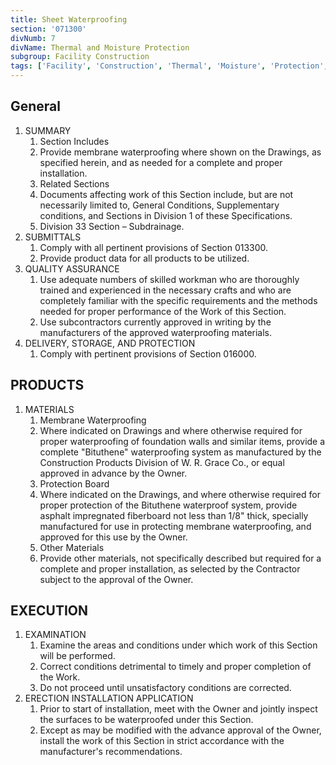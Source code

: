 ```yaml
---
title: Sheet Waterproofing
section: '071300'
divNumb: 7
divName: Thermal and Moisture Protection
subgroup: Facility Construction
tags: ['Facility', 'Construction', 'Thermal', 'Moisture', 'Protection', 'Sheet', 'Waterproofing']
---
```


## General

1. SUMMARY
   1. Section Includes
   2. Provide membrane waterproofing where shown on the Drawings, as specified herein, and as needed for a complete and proper installation.
   3. Related Sections
   4. Documents affecting work of this Section include, but are not necessarily limited to, General Conditions, Supplementary conditions, and Sections in Division 1 of these Specifications.
   5. Division 33 Section – Subdrainage.
2. SUBMITTALS
   1. Comply with all pertinent provisions of Section 013300.
   2. Provide product data for all products to be utilized.
3. QUALITY ASSURANCE
   1. Use adequate numbers of skilled workman who are thoroughly trained and experienced in the necessary crafts and who are completely familiar with the specific requirements and the methods needed for proper performance of the Work of this Section.
   2. Use subcontractors currently approved in writing by the manufacturers of the approved waterproofing materials.
4. DELIVERY, STORAGE, AND PROTECTION
   1. Comply with pertinent provisions of Section 016000.

## PRODUCTS

1.  MATERIALS
    1.  Membrane Waterproofing
    2.  Where indicated on Drawings and where otherwise required for proper waterproofing of foundation walls and similar items, provide a complete "Bituthene" waterproofing system as manufactured by the Construction Products Division of W. R. Grace Co., or equal approved in advance by the Owner.
    3.  Protection Board
    4.  Where indicated on the Drawings, and where otherwise required for proper protection of the Bituthene waterproof system, provide asphalt impregnated fiberboard not less than 1/8" thick, specially manufactured for use in protecting membrane waterproofing, and approved for this use by the Owner.
    5.  Other Materials
    6.  Provide other materials, not specifically described but required for a complete and proper installation, as selected by the Contractor subject to the approval of the Owner.

## EXECUTION

1. EXAMINATION
    1.  Examine the areas and conditions under which work of this Section will be performed.
    2.  Correct conditions detrimental to timely and proper completion of the Work.
    3.  Do not proceed until unsatisfactory conditions are corrected.
2. ERECTION INSTALLATION APPLICATION
    1.  Prior to start of installation, meet with the Owner and jointly inspect the surfaces to be waterproofed under this Section.
    2.  Except as may be modified with the advance approval of the Owner, install the work of this Section in strict accordance with the manufacturer's recommendations.

